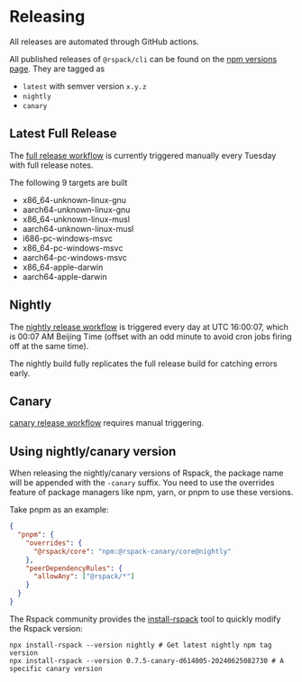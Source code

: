# Releasing

All releases are automated through GitHub actions.

All published releases of `@rspack/cli` can be found on the [npm versions page](https://www.npmjs.com/package/@rspack/cli?activeTab=versions). They are tagged as

- `latest` with semver version `x.y.z`
- `nightly`
- `canary`

## Latest Full Release

The [full release workflow](https://github.com/web-infra-dev/rspack/actions/workflows/release.yml?query=is%3Asuccess)
is currently triggered manually every Tuesday with full release notes.

The following 9 targets are built

- x86_64-unknown-linux-gnu
- aarch64-unknown-linux-gnu
- x86_64-unknown-linux-musl
- aarch64-unknown-linux-musl
- i686-pc-windows-msvc
- x86_64-pc-windows-msvc
- aarch64-pc-windows-msvc
- x86_64-apple-darwin
- aarch64-apple-darwin

## Nightly

The [nightly release workflow](https://github.com/web-infra-dev/rspack/actions/workflows/release-nightly.yml?query=is%3Asuccess)
is triggered every day at UTC 16:00:07, which is 00:07 AM Beijing Time (offset with an odd minute to avoid cron jobs firing off at the same time).

The nightly build fully replicates the full release build for catching errors early.

## Canary

[canary release workflow](https://github.com/web-infra-dev/rspack/actions/workflows/release-canary.yml) requires manual triggering.

## Using nightly/canary version

When releasing the nightly/canary versions of Rspack, the package name will be appended with the `-canary` suffix. You need to use the overrides feature of package managers like npm, yarn, or pnpm to use these versions.

Take pnpm as an example:

```json title=package.json
{
  "pnpm": {
    "overrides": {
      "@rspack/core": "npm:@rspack-canary/core@nightly"
    },
    "peerDependencyRules": {
      "allowAny": ["@rspack/*"]
    }
  }
}
```

The Rspack community provides the [install-rspack](https://github.com/rspack-contrib/install-rspack) tool to quickly modify the Rspack version:

```shell
npx install-rspack --version nightly # Get latest nightly npm tag version
npx install-rspack --version 0.7.5-canary-d614005-20240625082730 # A specific canary version
```
